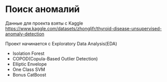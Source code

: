 # Поиск аномалий

Данные для проекта взяты с Kaggle https://www.kaggle.com/datasets/zhonglifr/thyroid-disease-unsupervised-anomaly-detection

Проект начинается с Exploratory Data Analysis(EDA) 
- Isolation Forest
- COPOD(Copula-Based Outlier Detection)
- Elliptic Envelope
- One Class SVM 
- Bonus CatBoost
